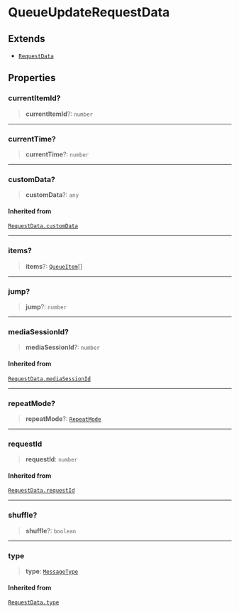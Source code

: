 # QueueUpdateRequestData

## Extends

- [`RequestData`](reference/interfaces/RequestData.md)

## Properties

### currentItemId?

> **currentItemId**?: `number`

***

### currentTime?

> **currentTime**?: `number`

***

### customData?

> **customData**?: `any`

#### Inherited from

[`RequestData.customData`](reference/interfaces/RequestData.md#customdata)

***

### items?

> **items**?: [`QueueItem`](reference/interfaces/QueueItem.md)[]

***

### jump?

> **jump**?: `number`

***

### mediaSessionId?

> **mediaSessionId**?: `number`

#### Inherited from

[`RequestData.mediaSessionId`](reference/interfaces/RequestData.md#mediasessionid)

***

### repeatMode?

> **repeatMode**?: [`RepeatMode`](reference/enumerations/RepeatMode.md)

***

### requestId

> **requestId**: `number`

#### Inherited from

[`RequestData.requestId`](reference/interfaces/RequestData.md#requestid)

***

### shuffle?

> **shuffle**?: `boolean`

***

### type

> **type**: [`MessageType`](reference/enumerations/MessageType.md)

#### Inherited from

[`RequestData.type`](reference/interfaces/RequestData.md#type)
